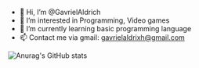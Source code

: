 - 👋 Hi, I’m @GavrielAldrich
- 👀 I’m interested in Programming, Video games
- 🌱 I’m currently learning basic programming language
- 📫 Contact me via gmail: gavrielaldrixh@gmail.com

![Anurag's GitHub stats](https://github-readme-stats.vercel.app/api?username=gavrielaldrich&theme=swift&show_icons=true)

<!---
GavrielAldrich/GavrielAldrich is a ✨ special ✨ repository because its `README.md` (this file) appears on your GitHub profile.
You can click the Preview link to take a look at your changes.
--->
